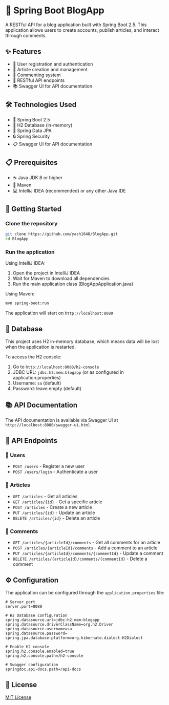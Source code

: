# 🚀 Spring Boot BlogApp

A RESTful API for a blog application built with Spring Boot 2.5. This application allows users to create accounts, publish articles, and interact through comments.

## ✨ Features

- 👥 User registration and authentication
- 📝 Article creation and management
- 💬 Commenting system
- 🔌 RESTful API endpoints
- 📚 Swagger UI for API documentation

## 🛠️ Technologies Used

- 🍃 Spring Boot 2.5
- 💾 H2 Database (in-memory)
- 🔄 Spring Data JPA
- 🔒 Spring Security
- 📋 Swagger UI for API documentation

## 📋 Prerequisites

- ☕ Java JDK 8 or higher
- 🔨 Maven
- 💻 IntelliJ IDEA (recommended) or any other Java IDE

## 🏁 Getting Started

### Clone the repository

```bash
git clone https://github.com/yash1648/BlogApp.git
cd BlogApp
```

### Run the application

Using IntelliJ IDEA:
1. Open the project in IntelliJ IDEA
2. Wait for Maven to download all dependencies
3. Run the main application class (BlogAppApplication.java)

Using Maven:
```bash
mvn spring-boot:run
```

The application will start on `http://localhost:8080`

## 💾 Database

This project uses H2 in-memory database, which means data will be lost when the application is restarted.

To access the H2 console:
1. Go to `http://localhost:8080/h2-console`
2. JDBC URL: `jdbc:h2:mem:blogapp` (or as configured in application.properties)
3. Username: `sa` (default)
4. Password: leave empty (default)

## 📚 API Documentation

The API documentation is available via Swagger UI at `http://localhost:8080/swagger-ui.html`

## 🔌 API Endpoints

### 👥 Users

- `POST /users` - Register a new user
- `POST /users/login` - Authenticate a user

### 📝 Articles

- `GET /articles` - Get all articles
- `GET /articles/{id}` - Get a specific article
- `POST /articles` - Create a new article
- `PUT /articles/{id}` - Update an article
- `DELETE /articles/{id}` - Delete an article

### 💬 Comments

- `GET /articles/{articleId}/comments` - Get all comments for an article
- `POST /articles/{articleId}/comments` - Add a comment to an article
- `PUT /articles/{articleId}/comments/{commentId}` - Update a comment
- `DELETE /articles/{articleId}/comments/{commentId}` - Delete a comment

## ⚙️ Configuration

The application can be configured through the `application.properties` file:

```properties
# Server port
server.port=8080

# H2 Database configuration
spring.datasource.url=jdbc:h2:mem:blogapp
spring.datasource.driverClassName=org.h2.Driver
spring.datasource.username=sa
spring.datasource.password=
spring.jpa.database-platform=org.hibernate.dialect.H2Dialect

# Enable H2 console
spring.h2.console.enabled=true
spring.h2.console.path=/h2-console

# Swagger configuration
springdoc.api-docs.path=/api-docs
```

## 📄 License

[MIT License](LICENSE)